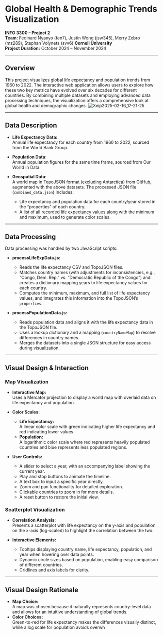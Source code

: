 # Global Health & Demographic Trends Visualization

**INFO 3300 – Project 2**  
**Team:** Fedinard Nyanyo (fen7), Justin Wong (jsw345), Merry Zebro (mz289),  Stephan Volynets (svv6) 
**Cornell University**  
**Project Duration:** October 2024 – November 2024

---

## Overview

This project visualizes global life expectancy and population trends from 1960 to 2022. The interactive web application allows users to explore how these two key metrics have evolved over six decades for different countries. By combining multiple datasets and employing advanced data processing techniques, the visualization offers a comprehensive look at global health and demographic changes.
![Xnip2025-02-16_17-21-25](https://github.com/user-attachments/assets/35a23947-c10b-46d3-8684-2a44a82aba4e)

---

## Data Description

- **Life Expectancy Data:**  
  Annual life expectancy for each country from 1960 to 2022, sourced from the World Bank Group.

- **Population Data:**  
  Annual population figures for the same time frame, sourced from Our World In Data.

- **Geospatial Data:**  
  A world map in TopoJSON format (excluding Antarctica) from GitHub, augmented with the above datasets. The processed JSON file (`combined_data.json`) includes:
  - Life expectancy and population data for each country/year stored in the “properties” of each country.
  - A list of all recorded life expectancy values along with the minimum and maximum, used to generate color scales.

---

## Data Processing

Data processing was handled by two JavaScript scripts:

- **processLifeExpData.js:**  
  - Reads the life expectancy CSV and TopoJSON files.  
  - Matches country names (with adjustments for inconsistencies, e.g., “Congo, Dem. Rep.” vs. “Democratic Republic of the Congo”) and creates a dictionary mapping years to life expectancy values for each country.  
  - Computes the minimum, maximum, and full list of life expectancy values, and integrates this information into the TopoJSON’s `properties`.

- **processPopulationData.js:**  
  - Reads population data and aligns it with the life expectancy data in the TopoJSON file.  
  - Uses a lookup dictionary and a mapping (`countryNameMap`) to resolve differences in country names.  
  - Merges the datasets into a single JSON structure for easy access during visualization.

---

## Visual Design & Interaction

### Map Visualization

- **Interactive Map:**  
  Uses a Mercator projection to display a world map with overlaid data on life expectancy and population.
  
- **Color Scales:**  
  - **Life Expectancy:**  
    A linear color scale with green indicating higher life expectancy and red indicating lower values.
  - **Population:**  
    A logarithmic color scale where red represents heavily populated countries and blue represents less populated regions.
  
- **User Controls:**  
  - A slider to select a year, with an accompanying label showing the current year.
  - Play and stop buttons to animate the timeline.
  - A text box to input a specific year directly.
  - Zoom and pan functionality for detailed exploration.
  - Clickable countries to zoom in for more details.
  - A reset button to restore the initial view.

### Scatterplot Visualization

- **Correlation Analysis:**  
  Presents a scatterplot with life expectancy on the y-axis and population on the x-axis (log-scaled) to highlight the correlation between the two.
  
- **Interactive Elements:**  
  - Tooltips displaying country name, life expectancy, population, and year when hovering over data points.
  - Dynamic circle sizes based on population, enabling easy comparison of different countries.
  - Gridlines and axis labels for clarity.

---

## Visual Design Rationale

- **Map Choice:**  
  A map was chosen because it naturally represents country-level data and allows for an intuitive understanding of global trends.  
- **Color Choices:**  
  Green-to-red for life expectancy makes the differences visually distinct, while a log scale for population avoids overwh
